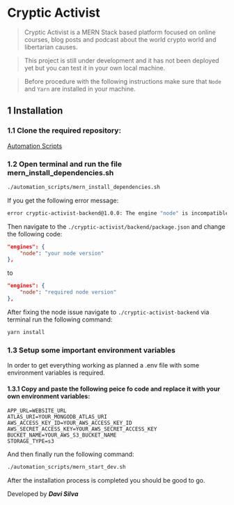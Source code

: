 # Cryptic Activist

> Cryptic Activist is a MERN Stack based platform focused on online courses, blog posts and podcast about the world crypto world and libertarian causes. 

> This project is still under development and it has not been deployed yet but you can test it in your own local machine.

> Before procedure with the following instructions make sure that `Node` and `Yarn` are installed in your machine.

## 1 Installation

### 1.1 Clone the required repository:

[Automation Scripts](https://github.com/Davi-Silva/automation_scripts)

### 1.2 Open terminal and run the file mern_install_dependencies.sh

```bash
./automation_scripts/mern_install_dependencies.sh
```
If you get the following error message:
```bash
error cryptic-activist-backend@1.0.0: The engine "node" is incompatible with this module. Expected version "required node version". Got "your actual node version"
```

Then navigate to the `./cryptic-activist/backend/package.json` and change the following code:

```json
"engines": {
    "node": "your node version"
},
```
to
```json
"engines": {
    "node": "required node version"
},
```

After fixing the node issue navigate to `./cryptic-activist-backend` via terminal run the following command:

```bash
yarn install
```

### 1.3 Setup some important environment variables

In order to get everything working as planned a .env file with some environment variables is required.

#### 1.3.1 Copy and paste the following peice fo code and replace it with your own environment variables:

```env
APP_URL=WEBSITE_URL
ATLAS_URI=YOUR_MONGODB_ATLAS_URI
AWS_ACCESS_KEY_ID=YOUR_AWS_ACCESS_KEY_ID
AWS_SECRET_ACCESS_KEY=YOUR_AWS_SECRET_ACCESS_KEY
BUCKET_NAME=YOUR_AWS_S3_BUCKET_NAME
STORAGE_TYPE=s3
```

And then finally run the following command:

```bash
./automation_scripts/mern_start_dev.sh
```

After the installation process is completed you should be good to go.

Developed by _**Davi Silva**_